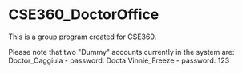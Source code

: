 # CSE360_DoctorOffice
This is a group program created for CSE360.

Please note that two "Dummy" accounts currently in the system are:
Doctor_Caggiula - password: Docta
Vinnie_Freeze - password: 123
